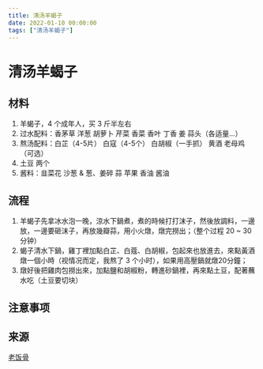 ```yaml
---
title: 清汤羊蝎子
date: 2022-01-10 00:00:00
tags: ["清汤羊蝎子"]
---
```


# 清汤羊蝎子

## 材料

1. 羊蝎子，4 个成年人，买 3 斤半左右
2. 过水配料：香茅草 洋葱 胡萝卜 芹菜 香菜 香叶 丁香 姜  蒜头（各适量...）
3. 熬汤配料：白芷（4-5片） 白寇（4-5个） 白胡椒（一手抓） 黄酒 老母鸡（可选）
4. 土豆 两个
5. 酱料：韭菜花  沙葱  & 葱、姜碎  蒜 苹果 香油 酱油

## 流程

1. 羊蝎子先拿冰水泡一晚，涼水下鍋煮，煮的時候打打沫子，然後放調料，一邊放，一邊要砸沫子，再放幾瓣蒜，用小火燉，燉完撈出；（整个过程 20 ~ 30分钟）
2. 蝎子清水下鍋，雞丁裡加點白芷、白蔻、白胡椒，包起來也放進去，來點黃酒燉一個小時（视情况而定，我熬了 3 个小时），如果用高壓鍋就燉20分鐘；
3. 燉好後把雞肉包撈出來，加點鹽和胡椒粉，轉進砂鍋裡，再來點土豆，配著蘸水吃（土豆要切块）

## 注意事项

## 来源

[老饭骨](https://www.youtube.com/watch?v=0JpkDkTVOgI&t=350s)
